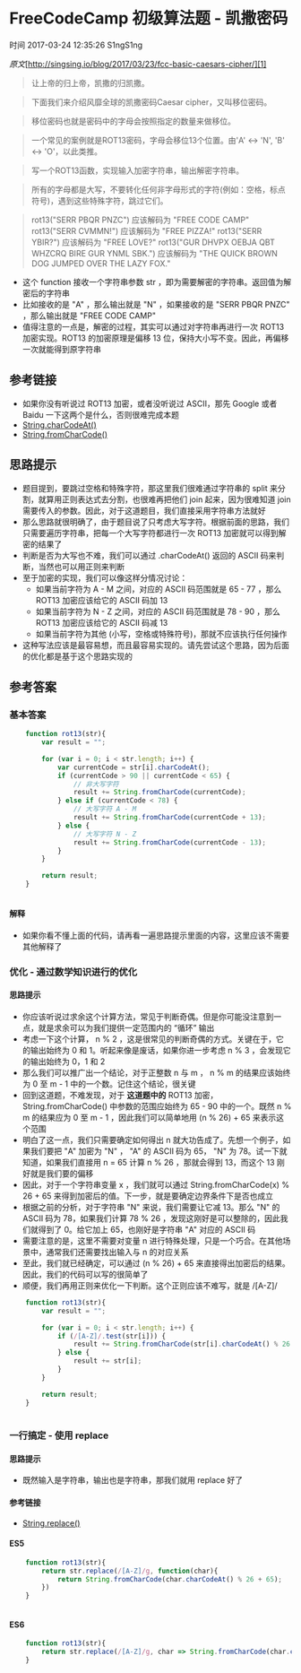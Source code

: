 # FreeCodeCamp 初级算法题 - 凯撒密码

 时间 2017-03-24 12:35:26  S1ngS1ng

_原文_[http://singsing.io/blog/2017/03/23/fcc-basic-caesars-cipher/][1]


> 让上帝的归上帝，凯撒的归凯撒。

> 下面我们来介绍风靡全球的凯撒密码Caesar cipher，又叫移位密码。

> 移位密码也就是密码中的字母会按照指定的数量来做移位。

> 一个常见的案例就是ROT13密码，字母会移位13个位置。由'A' ↔ 'N', 'B' ↔ 'O'，以此类推。

> 写一个ROT13函数，实现输入加密字符串，输出解密字符串。

> 所有的字母都是大写，不要转化任何非字母形式的字符(例如：空格，标点符号)，遇到这些特殊字符，跳过它们。


> rot13("SERR PBQR PNZC") 应该解码为 "FREE CODE CAMP"
> rot13("SERR CVMMN!") 应该解码为 "FREE PIZZA!"
> rot13("SERR YBIR?") 应该解码为 "FREE LOVE?"
> rot13("GUR DHVPX OEBJA QBT WHZCRQ BIRE GUR YNML SBK.") 应该解码为 "THE QUICK BROWN DOG JUMPED OVER THE LAZY FOX."



* 这个 function 接收一个字符串参数 str ，即为需要解密的字符串。返回值为解密后的字符串
* 比如接收的是 "A" ，那么输出就是 "N" ，如果接收的是 "SERR PBQR PNZC" ，那么输出就是 "FREE CODE CAMP"
* 值得注意的一点是，解密的过程，其实可以通过对字符串再进行一次 ROT13 加密实现。ROT13 的加密原理是偏移 13 位，保持大小写不变。因此，再偏移一次就能得到原字符串

## 参考链接 

* 如果你没有听说过 ROT13 加密，或者没听说过 ASCII，那先 Google 或者 Baidu 一下这两个是什么，否则很难完成本题
* [String.charCodeAt()][4]
* [String.fromCharCode()][5]

## 思路提示 

* 题目提到，要跳过空格和特殊字符，那这里我们很难通过字符串的 split 来分割，就算用正则表达式去分割，也很难再把他们 join 起来，因为很难知道 join 需要传入的参数。因此，对于这道题目，我们直接采用字符串方法就好
* 那么思路就很明确了，由于题目说了只考虑大写字符。根据前面的思路，我们只需要遍历字符串，把每一个大写字符都进行一次 ROT13 加密就可以得到解密的结果了
* 判断是否为大写也不难，我们可以通过 .charCodeAt() 返回的 ASCII 码来判断，当然也可以用正则来判断
* 至于加密的实现，我们可以像这样分情况讨论： 
  * 如果当前字符为 A - M 之间，对应的 ASCII 码范围就是 65 - 77 ，那么 ROT13 加密应该给它的 ASCII 码加 13
  * 如果当前字符为 N - Z 之间，对应的 ASCII 码范围就是 78 - 90 ，那么 ROT13 加密应该给它的 ASCII 码减 13
  * 如果当前字符为其他 (小写，空格或特殊符号)，那就不应该执行任何操作
* 这种写法应该是最容易想，而且最容易实现的。请先尝试这个思路，因为后面的优化都是基于这个思路实现的

## 参考答案 

### 基本答案 
```js
    function rot13(str){
        var result = "";
    
        for (var i = 0; i < str.length; i++) {
            var currentCode = str[i].charCodeAt();
            if (currentCode > 90 || currentCode < 65) {
                // 非大写字符
                result += String.fromCharCode(currentCode);
            } else if (currentCode < 78) {
                // 大写字符 A - M
                result += String.fromCharCode(currentCode + 13);
            } else {
                // 大写字符 N - Z
                result += String.fromCharCode(currentCode - 13);
            }
        }
    
        return result;
    }
    
```
#### 解释 

* 如果你看不懂上面的代码，请再看一遍思路提示里面的内容，这里应该不需要其他解释了

### 优化 - 通过数学知识进行的优化 

#### 思路提示 

* 你应该听说过求余这个计算方法，常见于判断奇偶。但是你可能没注意到一点，就是求余可以为我们提供一定范围内的 “循环” 输出
* 考虑一下这个计算， n % 2 ，这是很常见的判断奇偶的方式。关键在于，它的输出始终为 0 和 1。听起来像是废话，如果你进一步考虑 n % 3 ，会发现它的输出始终为 0，1 和 2
* 那么我们可以推广出一个结论，对于正整数 n 与 m ， n % m 的结果应该始终为 0 至 m - 1 中的一个数。记住这个结论，很关键
* 回到这道题，不难发现，对于 **这道题中的** ROT13 加密， String.fromCharCode() 中参数的范围应始终为 65 - 90 中的一个。既然 n % m 的结果应为 0 至 m - 1 ，因此我们可以简单地用 (n % 26) + 65 来表示这个范围
* 明白了这一点，我们只需要确定如何得出 n 就大功告成了。先想一个例子，如果我们要把 "A" 加密为 "N" ， "A" 的 ASCII 码为 65， "N" 为 78。试一下就知道，如果我们直接用 n = 65 计算 n % 26 ，那就会得到 13，而这个 13 刚好就是我们要的偏移
* 因此，对于一个字符串变量 x ，我们就可以通过 String.fromCharCode(x) % 26 + 65 来得到加密后的值。下一步，就是要确定边界条件下是否也成立
* 根据之前的分析，对于字符串 "N" 来说，我们需要让它减 13。那么 "N" 的 ASCII 码为 78，如果我们计算 78 % 26 ，发现这刚好是可以整除的，因此我们就得到了 0。给它加上 65，也刚好是字符串 "A" 对应的 ASCII 码
* 需要注意的是，这里不需要对变量 n 进行特殊处理，只是一个巧合。在其他场景中，通常我们还需要找出输入与 n 的对应关系
* 至此，我们就已经确定，可以通过 (n % 26) + 65 来直接得出加密后的结果。因此，我们的代码可以写的很简单了
* 顺便，我们再用正则来优化一下判断。这个正则应该不难写，就是 /[A-Z]/
```js
    function rot13(str){
        var result = "";
        
        for (var i = 0; i < str.length; i++) {
            if (/[A-Z]/.test(str[i])) {
                result += String.fromCharCode(str[i].charCodeAt() % 26 + 65);
            } else {
                result += str[i];
            }
        }
    
        return result;
    }
    
```
### 一行搞定 - 使用 replace 

#### 思路提示 

* 既然输入是字符串，输出也是字符串，那我们就用 replace 好了

#### 参考链接 

* [String.replace()][6]

#### ES5 
```js
    function rot13(str){
        return str.replace(/[A-Z]/g, function(char){
            return String.fromCharCode(char.charCodeAt() % 26 + 65);
        })
    }
    
```
#### ES6 
```js
    function rot13(str){
        return str.replace(/[A-Z]/g, char => String.fromCharCode(char.charCodeAt() % 26 + 65));
    }
```
[1]: http://singsing.io/blog/2017/03/23/fcc-basic-caesars-cipher/?utm_source=tuicool&utm_medium=referral

[4]: https://developer.mozilla.org/zh-CN/docs/Web/JavaScript/Reference/Global_Objects/String/charCodeAt
[5]: https://developer.mozilla.org/zh-CN/docs/Web/JavaScript/Reference/Global_Objects/String/fromCharCode
[6]: https://developer.mozilla.org/zh-CN/docs/Web/JavaScript/Reference/Global_Objects/String/replace